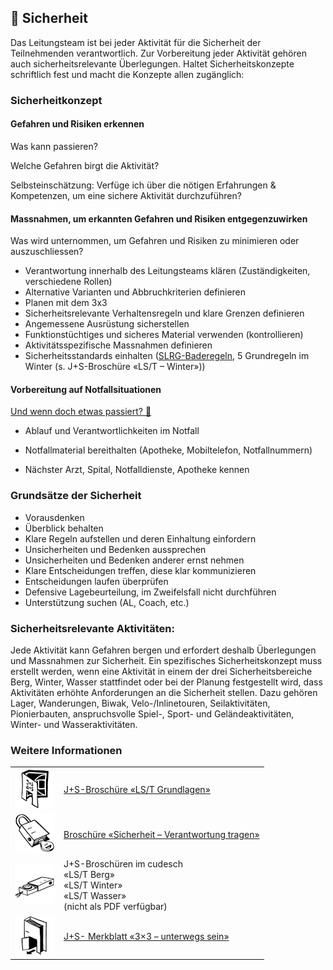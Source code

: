 🦺 Sicherheit
-------------

Das Leitungsteam ist bei jeder Aktivität für die Sicherheit der Teilnehmenden verantwortlich. Zur Vorbereitung jeder Aktivität gehören auch sicherheitsrelevante Überlegungen. Haltet Sicherheitskonzepte schriftlich fest und macht die Konzepte allen zugänglich:

### Sicherheitkonzept

#### Gefahren und Risiken erkennen

Was kann passieren?

Welche Gefahren birgt die Aktivität?

Selbsteinschätzung: Verfüge ich über die nötigen Erfahrungen & Kompetenzen, um eine sichere Aktivität durchzuführen?

#### Massnahmen, um erkannten Gefahren und Risiken entgegenzuwirken

Was wird unternommen, um Gefahren und Risiken zu minimieren oder auszuschliessen?

*   Verantwortung innerhalb des Leitungsteams klären (Zuständigkeiten, verschiedene Rollen)
*   Alternative Varianten und Abbruchkriterien definieren
*   Planen mit dem 3x3
*   Sicherheitsrelevante Verhaltensregeln und klare Grenzen definieren
*   Angemessene Ausrüstung sicherstellen
*   Funktionstüchtiges und sicheres Material verwenden (kontrollieren)
*   Aktivitätsspezifische Massnahmen definieren
*   Sicherheitsstandards einhalten ([SLRG-Baderegeln](https://www.slrg.ch/de/praevention/3x6-regeln/baderegeln.html), 5 Grundregeln im Winter (s. J+S-Broschüre «LS/T – Winter»))

#### Vorbereitung auf Notfallsituationen

[Und wenn doch etwas passiert? 🤔](/article/handeln_im_notfall)

*   Ablauf und Verantwortlichkeiten im Notfall

*   Notfallmaterial bereithalten (Apotheke, Mobiltelefon, Notfallnummern)
*   Nächster Arzt, Spital, Notfalldienste, Apotheke kennen

### Grundsätze der Sicherheit

*   Vorausdenken
*   Überblick behalten
*   Klare Regeln aufstellen und deren Einhaltung einfordern
*   Unsicherheiten und Bedenken aussprechen
*   Unsicherheiten und Bedenken anderer ernst nehmen
*   Klare Entscheidungen treffen, diese klar kommunizieren
*   Entscheidungen laufen überprüfen
*   Defensive Lagebeurteilung, im Zweifelsfall nicht durchführen
*   Unterstützung suchen (AL, Coach, etc.)

### Sicherheitsrelevante Aktivitäten:

Jede Aktivität kann Gefahren bergen und erfordert deshalb Überlegungen und Massnahmen zur Sicherheit. Ein spezifisches Sicherheitskonzept muss erstellt werden, wenn eine Aktivität in einem der drei Sicherheitsbereiche Berg, Winter, Wasser stattfindet oder bei der Planung festgestellt wird, dass Aktivitäten erhöhte Anforderungen an die Sicherheit stellen. Dazu gehören Lager, Wanderungen, Biwak, Velo-/Inlinetouren, Seilaktivitäten, Pionierbauten, anspruchsvolle Spiel-, Sport- und Geländeaktivitäten, Winter- und Wasseraktivitäten.

### Weitere Informationen
| | |
|---|---|
| [![](images/piktos/2_JundS.png)][1] | [J+S-Broschüre «LS/T Grundlagen»][1] |
| [![](images/piktos/8_Sicherheit.png)][2] | [Broschüre «Sicherheit – Verantwortung tragen»][2] |
| ![](images/piktos/10_Trekking.png) | J+S-Broschüren im cudesch <br/>«LS/T Berg»<br/>«LS/T Winter»<br/>«LS/T Wasser»<br/>(nicht als PDF verfügbar) |
| [![](images/piktos/Literaturhinweis.png)][4] | [J+S- Merkblatt «3×3 – unterwegs sein»][4] |

[1]: https://www.scout.ch/de/verband/downloads/programm/lager/j-s/j-s-leitfaden-lagersport-trekking-grundlagen/view
[2]: https://www.scout.ch/de/verband/downloads/ausbildung/cudesch/sicherheit
[4]: https://www.jugendundsport.ch/content/jus-internet/de/sportarten/lagersport-trekking-uebersicht/aus-und-weiterbildung/_jcr_content/contentPar/tabs_copy/items/dokumente/tabPar/downloadlist_copy/downloadItems/97_1494506483240.download/merkblatt_ls_t_3x3_unterwegs_sein_d.pdf